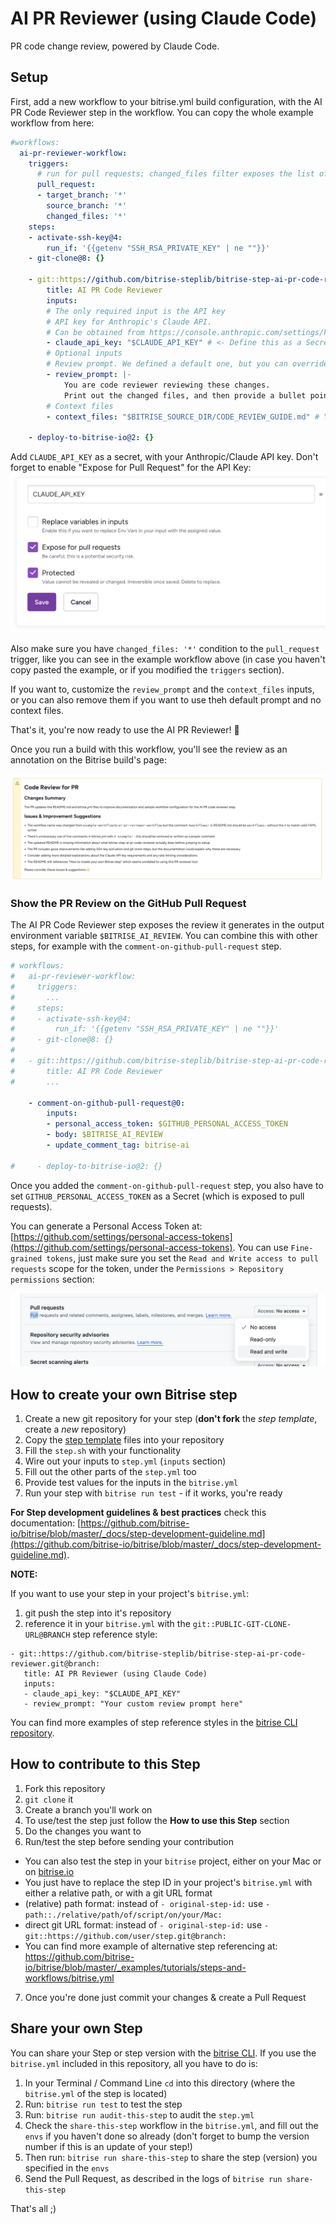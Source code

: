 # AI PR Reviewer (using Claude Code)

PR code change review, powered by Claude Code.

## Setup

First, add a new workflow to your bitrise.yml build configuration, with the AI PR Code Reviewer step in the workflow.
You can copy the whole example workflow from here:

```yaml
#workflows:
  ai-pr-reviewer-workflow:
    triggers:
      # run for pull requests; changed_files filter exposes the list of changed files
      pull_request:
      - target_branch: '*'
        source_branch: '*'
        changed_files: '*'
    steps:
    - activate-ssh-key@4:
        run_if: '{{getenv "SSH_RSA_PRIVATE_KEY" | ne ""}}'
    - git-clone@8: {}
    
    - git::https://github.com/bitrise-steplib/bitrise-step-ai-pr-code-reviewer.git@main:
        title: AI PR Code Reviewer
        inputs:
        # The only required input is the API key
        # API key for Anthropic's Claude API.
        # Can be obtained from https://console.anthropic.com/settings/keys
        - claude_api_key: "$CLAUDE_API_KEY" # <- Define this as a Secret, enable "Expose for Pull Requests" if you want to use it in PRs.
        # Optional inputs
        # Review prompt. We defined a default one, but you can override it here.
        - review_prompt: |-
            You are code reviewer reviewing these changes.
            Print out the changed files, and then provide a bullet point list of issues and improvement ideas. Use markdown format.
        # Context files
        - context_files: "$BITRISE_SOURCE_DIR/CODE_REVIEW_GUIDE.md" # You can define one or more files to include as context for the AI review.
    
    - deploy-to-bitrise-io@2: {}
```

Add `CLAUDE_API_KEY` as a secret, with your Anthropic/Claude API key.
Don't forget to enable "Expose for Pull Request" for the API Key:
![](docs/doc-secrets-expose-for-pull-requests.png)

Also make sure you have `changed_files: '*'` condition to the `pull_request` trigger, like you can see in the example workflow above (in case you haven't copy pasted the example, or if you modified the `triggers` section).

If you want to, customize the `review_prompt` and the `context_files` inputs, or you can also
remove them if you want to use theh default prompt and no context files.

That's it, you're now ready to use the AI PR Reviewer! 🚀

Once you run a build with this workflow, you'll see the review as an annotation on the Bitrise build's page:

![](docs/doc-example-annotation.png)

### Show the PR Review on the GitHub Pull Request

The AI PR Code Reviewer step exposes the review it generates in the output environment variable `$BITRISE_AI_REVIEW`.
You can combine this with other steps, for example with the `comment-on-github-pull-request` step.

```yaml
# workflows:
#   ai-pr-reviewer-workflow:
#     triggers:
#       ...
#     steps:
#     - activate-ssh-key@4:
#         run_if: '{{getenv "SSH_RSA_PRIVATE_KEY" | ne ""}}'
#     - git-clone@8: {}
#   
#   - git::https://github.com/bitrise-steplib/bitrise-step-ai-pr-code-reviewer.git@main:
#       title: AI PR Code Reviewer
#       ...
    
    - comment-on-github-pull-request@0:
        inputs:
        - personal_access_token: $GITHUB_PERSONAL_ACCESS_TOKEN
        - body: $BITRISE_AI_REVIEW
        - update_comment_tag: bitrise-ai

#     - deploy-to-bitrise-io@2: {}
```

Once you added the `comment-on-github-pull-request` step, you also have to set `GITHUB_PERSONAL_ACCESS_TOKEN` as a Secret (which is exposed to pull requests).

You can generate a Personal Access Token at: [https://github.com/settings/personal-access-tokens](https://github.com/settings/personal-access-tokens).
You can use `Fine-grained tokens`, just make sure you set the `Read and Write access to pull requests` scope for the token, under the `Permissions > Repository permissions` section:

![](docs/doc-github-pat-permissions.png)


## How to create your own Bitrise step

1. Create a new git repository for your step (**don't fork** the *step template*, create a *new* repository)
2. Copy the [step template](https://github.com/bitrise-steplib/step-template) files into your repository
3. Fill the `step.sh` with your functionality
4. Wire out your inputs to `step.yml` (`inputs` section)
5. Fill out the other parts of the `step.yml` too
6. Provide test values for the inputs in the `bitrise.yml`
7. Run your step with `bitrise run test` - if it works, you're ready

__For Step development guidelines & best practices__ check this documentation: [https://github.com/bitrise-io/bitrise/blob/master/_docs/step-development-guideline.md](https://github.com/bitrise-io/bitrise/blob/master/_docs/step-development-guideline.md).

**NOTE:**

If you want to use your step in your project's `bitrise.yml`:

1. git push the step into it's repository
2. reference it in your `bitrise.yml` with the `git::PUBLIC-GIT-CLONE-URL@BRANCH` step reference style:

```
- git::https://github.com/bitrise-steplib/bitrise-step-ai-pr-code-reviewer.git@branch:
   title: AI PR Reviewer (using Claude Code)
   inputs:
   - claude_api_key: "$CLAUDE_API_KEY"
   - review_prompt: "Your custom review prompt here"
```

You can find more examples of step reference styles
in the [bitrise CLI repository](https://github.com/bitrise-io/bitrise/blob/master/_examples/tutorials/steps-and-workflows/bitrise.yml#L65).


## How to contribute to this Step

1. Fork this repository
2. `git clone` it
3. Create a branch you'll work on
4. To use/test the step just follow the **How to use this Step** section
5. Do the changes you want to
6. Run/test the step before sending your contribution
  * You can also test the step in your `bitrise` project, either on your Mac or on [bitrise.io](https://www.bitrise.io)
  * You just have to replace the step ID in your project's `bitrise.yml` with either a relative path, or with a git URL format
  * (relative) path format: instead of `- original-step-id:` use `- path::./relative/path/of/script/on/your/Mac:`
  * direct git URL format: instead of `- original-step-id:` use `- git::https://github.com/user/step.git@branch:`
  * You can find more example of alternative step referencing at: https://github.com/bitrise-io/bitrise/blob/master/_examples/tutorials/steps-and-workflows/bitrise.yml
7. Once you're done just commit your changes & create a Pull Request


## Share your own Step

You can share your Step or step version with the [bitrise CLI](https://github.com/bitrise-io/bitrise). If you use the `bitrise.yml` included in this repository, all you have to do is:

1. In your Terminal / Command Line `cd` into this directory (where the `bitrise.yml` of the step is located)
1. Run: `bitrise run test` to test the step
1. Run: `bitrise run audit-this-step` to audit the `step.yml`
1. Check the `share-this-step` workflow in the `bitrise.yml`, and fill out the
   `envs` if you haven't done so already (don't forget to bump the version number if this is an update
   of your step!)
1. Then run: `bitrise run share-this-step` to share the step (version) you specified in the `envs`
1. Send the Pull Request, as described in the logs of `bitrise run share-this-step`

That's all ;)
